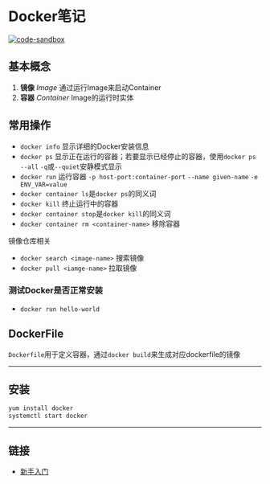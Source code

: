 # Docker笔记

[![code-sandbox](https://img.shields.io/badge/code--sandbox-29b7cb.svg)](https://github.com/lightyears1998/code-sandbox/blob/master/toolchain/docker.md)

## 基本概念

1. **镜像** *Image* 通过运行Image来启动Container
2. **容器** *Container* Image的运行时实体

## 常用操作

- `docker info` 显示详细的Docker安装信息
- `docker ps` 显示正在运行的容器；若要显示已经停止的容器，使用`docker ps --all` `-q`或`--quiet`安静模式显示
- `docker run` 运行容器 `-p host-port:container-port` `--name given-name` `-e ENV_VAR=value`
- `docker container ls`是`docker ps`的同义词
- `docker kill` 终止运行中的容器
- `docker container stop`是`docker kill`的同义词
- `docker container rm <container-name>` 移除容器

镜像仓库相关

- `docker search <image-name>` 搜索镜像
- `docker pull <iamge-name>` 拉取镜像

### 测试Docker是否正常安装

- `docker run hello-world`

## DockerFile

`Dockerfile`用于定义容器，通过`docker build`来生成对应dockerfile的镜像

---

## 安装

```sh
yum install docker
systemctl start docker
```

---

## 链接

- [新手入门](https://docs.docker.com/get-started/)
